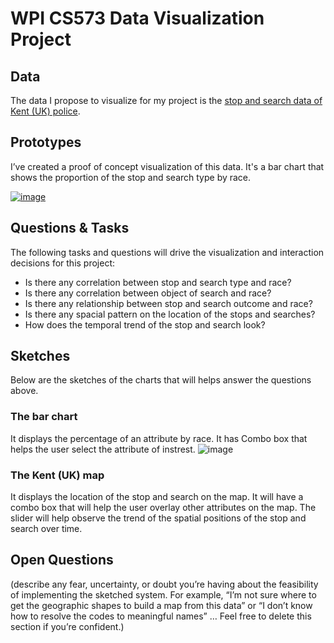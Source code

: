 # WPI CS573 Data Visualization Project

## Data

The data I propose to visualize for my project is the [stop and search data of Kent (UK) police](https://gist.github.com/Bizmundo/246821fffd9f3ed3c1c25f515be6eb6e).

## Prototypes

I’ve created a proof of concept visualization of this data. It's a bar chart that shows the proportion of the stop and search type by race.

[![image](https://user-images.githubusercontent.com/16506192/65561829-e91de780-df11-11e9-8a30-4959fcf9d725.png)](https://beta.vizhub.com/Bizmundo/f2a2654c525c466b8238c041dca5c844)



## Questions & Tasks

The following tasks and questions will drive the visualization and interaction decisions for this project:

 * Is there any correlation between stop and search type and race?
 * Is there any correlation between object of search and race?
 * Is there any relationship between stop and search outcome and race?
 * Is there any spacial pattern on the location of the stops and searches?
 * How does the temporal trend of the stop and search look?

## Sketches

Below are the sketches of the charts  that will helps answer the questions above.

### The bar chart
It displays the percentage of an attribute by race. It has Combo box that helps the user select the attribute of instrest.
![image](https://user-images.githubusercontent.com/16506192/65564934-76663980-df1c-11e9-88f0-d5d9fc865c24.png)
### The Kent (UK) map
It displays the location of the stop and search on the map. It will have a combo box that will help the user overlay other attributes on the map. The slider will help observe the trend of the spatial positions of the stop and search over time.

## Open Questions

(describe any fear, uncertainty, or doubt you’re having about the feasibility of implementing the sketched system. For example, “I’m not sure where to get the geographic shapes to build a map from this data” or “I don’t know how to resolve the codes to meaningful names” … Feel free to delete this section if you’re confident.)
